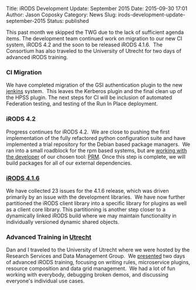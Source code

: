Title: iRODS Development Update: September 2015
Date: 2015-09-30 17:01
Author: Jason Coposky
Category: News
Slug: irods-development-update-september-2015
Status: published

This past month we skipped the TWG due to the lack of sufficient agenda
items. The development team continued work on migration to our new CI
system, iRODS 4.2 and the soon to be released iRODS 4.1.6.  The
Consortium has also traveled to the University of Utrecht for two days
of advanced iRODS training.

<!--more-->

### CI Migration

We have completed migration of the GSI authentication plugin to the new
[jenkins](https://jenkins.irods.org/view/2.%20Plugin%20Verification/)
system.  This leaves the Kerberos plugin and the final clean up of the
HPSS plugin. The next steps for CI will be inclusion of automated
Federation testing, and testing of the Run In Place deployment.

### iRODS 4.2

Progress continues for iRODS 4.2.  We are close to pushing the first
implementation of the fully refactored python configuration suite and
have implemented a trial repository for the Debian based package
managers.  We ran into a small roadblock for the rpm based systems, but
are [working with the
developer](https://github.com/dnbert/prm/issues/52) of our chosen
tool: [PRM](https://github.com/dnbert/prm). Once this step is complete,
we will build packages for all of our external dependencies.

### [iRODS 4.1.6](https://github.com/irods/irods/search?utf8=%E2%9C%93&q=closed%3A%222015-09-01..2015-09-30%22+milestone%3A4.1.6&type=Issues)

We have collected 23 issues for the 4.1.6 release, which was driven
primarily by an issue with the development libraries.  We have now
further partitioned the iRODS client library into a specific library for
plugins as well as a client core library. This partitioning is another
step closer to a dynamically linked iRODS build where we may maintain
functionality in individually versioned dynamic shared objects.

### Advanced Training in [Utrecht](https://www.google.com/maps/place/Utrecht,+Netherlands/@52.0841868,5.0824915,12z/data=!3m1!4b1!4m2!3m1!1s0x47c66f4339d32d37:0xd6c8fc4c19af4ae9)

Dan and I traveled to the University of Utrecht where we were hosted by
the Research Services and Data Management Group.  We
[presented](https://slides.com/irods) two days of advanced iRODS
training, focusing on writing rules, microservice plugins, resource
composition and data grid management.  We had a lot of fun working with
everybody, debugging broken demos, and discussing everyone's individual
use cases.
